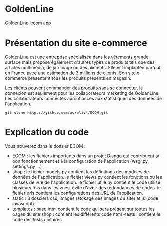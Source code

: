 
# GoldenLine
GoldenLine-ecom app

# Présentation du site e-commerce

GoldenLine est une entreprise spécialisée dans les vêtements grande surface mais propose également d'autres types de produits tels que des articles multimédia, de jardinage ou des aliments. Elle est implantée partout en France avec une estimation de 3 millions de clients. 
Son site e-commerce présentent tous les produits présents en magasin.

Les clients peuvent commander des produits sans se connecter, la connexion est seulement pour les collaborateurs marketing de GoldenLine. Les collaborateurs connectés auront accès aux statistiques des données de l'application.

```
git clone https://github.com/aurelie4/ECOM.git
```

# Explication du code

Vous trouverez dans le dossier ECOM : 

- ECOM : les fichiers importants dans un projet Django qui contribuent au bon fonctionnement et à la configuration de l'application (wsgi.py, settings.py ...)
- shop : le fichier models.py contient les définitions des modèles de données de l'application.
         le fichier views.py contient les fonctions ou les classes de vue de l'application.
         le fichier utile.py contient le code utilisé plusieurs fois dans les vues, évite d'avoir des redondances de codes.
         le fichier urls contient les configurations des URL de l'application.
- static : 3 dossiers css, images (stokage des images du site) et js (code javascript)
- templates : base.html contient le code qui sera présent sur toutes les pages du site
              shop : contient les différents code html
-tests : contient le code des tests unitaires

